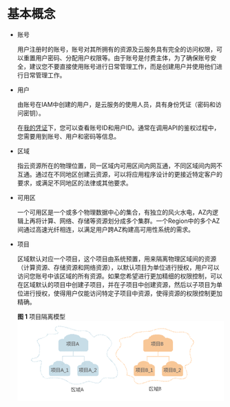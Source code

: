# 基本概念<a name="vpc_api00_0004"></a>

-   账号

    用户注册时的账号，账号对其所拥有的资源及云服务具有完全的访问权限，可以重置用户密码、分配用户权限等。由于账号是付费主体，为了确保账号安全，建议您不要直接使用账号进行日常管理工作，而是创建用户并使用他们进行日常管理工作。

-   用户

    由账号在IAM中创建的用户，是云服务的使用人员，具有身份凭证（密码和访问密钥）。

    在[我的凭证](https://console.huaweicloud.com/iam/#/myCredential)下，您可以查看账号ID和用户ID。通常在调用API的鉴权过程中，您需要用到账号、用户和密码等信息。

-   区域

    指云资源所在的物理位置，同一区域内可用区间内网互通，不同区域间内网不互通。通过在不同地区创建云资源，可以将应用程序设计的更接近特定客户的要求，或满足不同地区的法律或其他要求。

-   可用区

    一个可用区是一个或多个物理数据中心的集合，有独立的风火水电，AZ内逻辑上再将计算、网络、存储等资源划分成多个集群。一个Region中的多个AZ间通过高速光纤相连，以满足用户跨AZ构建高可用性系统的需求。

-   项目

    区域默认对应一个项目，这个项目由系统预置，用来隔离物理区域间的资源（计算资源、存储资源和网络资源），以默认项目为单位进行授权，用户可以访问您账号中该区域的所有资源。如果您希望进行更加精细的权限控制，可以在区域默认的项目中创建子项目，并在子项目中创建资源，然后以子项目为单位进行授权，使得用户仅能访问特定子项目中资源，使得资源的权限控制更加精确。

    **图 1**  项目隔离模型<a name="zh-cn_topic_0170093947_zh-cn_topic_0169294976_fig1189614168311"></a>  
    ![](figures/项目隔离模型.gif "项目隔离模型")


